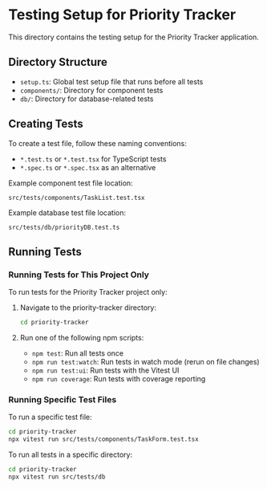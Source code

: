 # Testing Setup for Priority Tracker

This directory contains the testing setup for the Priority Tracker application.

## Directory Structure

- `setup.ts`: Global test setup file that runs before all tests
- `components/`: Directory for component tests
- `db/`: Directory for database-related tests

## Creating Tests

To create a test file, follow these naming conventions:
- `*.test.ts` or `*.test.tsx` for TypeScript tests
- `*.spec.ts` or `*.spec.tsx` as an alternative

Example component test file location:
```
src/tests/components/TaskList.test.tsx
```

Example database test file location:
```
src/tests/db/priorityDB.test.ts
```

## Running Tests

### Running Tests for This Project Only

To run tests for the Priority Tracker project only:

1. Navigate to the priority-tracker directory:
   ```bash
   cd priority-tracker
   ```

2. Run one of the following npm scripts:
   - `npm test`: Run all tests once
   - `npm run test:watch`: Run tests in watch mode (rerun on file changes)
   - `npm run test:ui`: Run tests with the Vitest UI
   - `npm run coverage`: Run tests with coverage reporting

### Running Specific Test Files

To run a specific test file:

```bash
cd priority-tracker
npx vitest run src/tests/components/TaskForm.test.tsx
```

To run all tests in a specific directory:

```bash
cd priority-tracker
npx vitest run src/tests/db
```